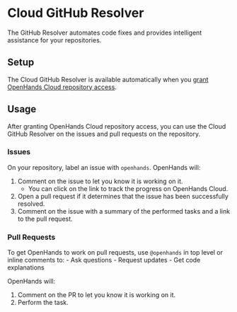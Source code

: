 # Cloud GitHub Resolver

The GitHub Resolver automates code fixes and provides intelligent assistance for your repositories.

## Setup

The Cloud GitHub Resolver is available automatically when you
[grant OpenHands Cloud repository access](./openhands-cloud#adding-repository-access).

## Usage

After granting OpenHands Cloud repository access, you can use the Cloud GitHub Resolver on the issues and pull requests
on the repository.

### Issues

On your repository, label an issue with `openhands`. OpenHands will:
1. Comment on the issue to let you know it is working on it.
    - You can click on the link to track the progress on OpenHands Cloud.
2. Open a pull request if it determines that the issue has been successfully resolved.
3. Comment on the issue with a summary of the performed tasks and a link to the pull request.


### Pull Requests

To get OpenHands to work on pull requests, use `@openhands` in top level or inline comments to:
     - Ask questions
     - Request updates
     - Get code explanations

OpenHands will:
1. Comment on the PR to let you know it is working on it.
2. Perform the task.
